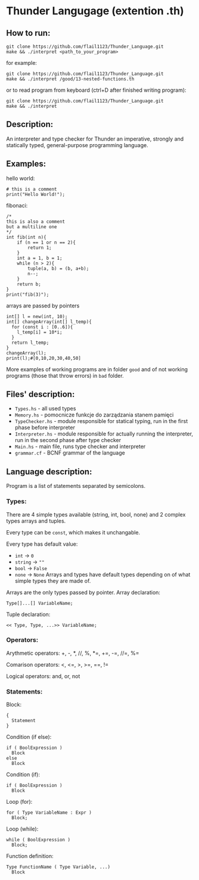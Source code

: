 # Thunder Langugage (extention .th)
## How to run: 
```
git clone https://github.com/flail1123/Thunder_Language.git
make && ./interpret <path_to_your_program>
```
for example:
```
git clone https://github.com/flail1123/Thunder_Language.git
make && ./interpret /good/13-nested-functions.th
```
or to read program from keyboard (ctrl+D after finished writing program):
```
git clone https://github.com/flail1123/Thunder_Language.git
make && ./interpret
```


## Description:
An interpreter and type checker for Thunder an imperative, strongly and statically typed, general-purpose programming language.

## Examples:
hello world:
```
# this is a comment
print("Hello World!");
```
fibonaci:
```
/* 
this is also a comment
but a multiline one
*/
int fib(int n){
    if (n == 1 or n == 2){
        return 1;
    }
    int a = 1, b = 1;
    while (n > 2){
        tuple(a, b) = (b, a+b);
        n--;
    }
    return b;
}
print("fib(3)");
```
arrays are passed by pointers
```
int[] l = new(int, 10);
int[] changeArray(int[] l_temp){
  for (const i : [0..6]){
    l_temp[i] = 10*i;
  }
  return l_temp;
}
changeArray(l);
print(l);#[0,10,20,30,40,50]
```
More examples of working programs are in folder `good` and of not working programs (those that throw errors) in `bad` folder.

## Files' description:

 * `Types.hs` - all used types
 * `Memory.hs` - pomocnicze funkcje do zarządzania stanem pamięci
 * `TypeChecker.hs` - module responsible for statical typing, run in the first phase before interpreter
 * `Interpreter.hs` - module responsible for actually running the interpreter, run in the second phase after type checker
 * `Main.hs` - main file, runs type checker and interpreter
 * `grammar.cf` - BCNF grammar of the language

## Language description:
Program is a list of statements separated by semicolons.

### Types:

There are 4 simple types available (string, int, bool, none) and 2 complex types arrays and tuples.

Every type can be `const`, which makes it unchangable.

Every type has default value:
 * `int` -> `0`
 * `string` -> `""`
 * `bool` -> `False`
 * `none` -> `None`
Arrays and types have default types depending on of what simple types they are made of.

Arrays are the only types passed by pointer.
Array declaration:
```
Type[]...[] VariableName;
```
Tuple declaration:
```
<< Type, Type, ...>> VariableName;
```

### Operators:

Arythmetic operators: +, -, *, //, %, *=, +=, -=, //=, %=

Comarison operators: <, <=, >, >=, ==, !=

Logical operators: and, or, not 

### Statements:

Block: 
```
{
  Statement
}
```
Condition (if else):
```
if ( BoolExpression )
  Block 
else
  Block
```

Condition (if):
```
if ( BoolExpression )
  Block 
```

Loop (for):
```
for ( Type VariableName : Expr ) 
  Block;
```

Loop (while):
```
while ( BoolExpression ) 
  Block;
```
Function definition:
```
Type FunctionName ( Type Variable, ...) 
  Block
```
